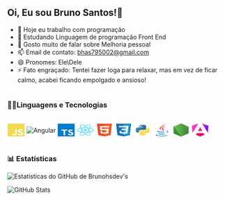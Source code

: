 ## Oi, Eu sou Bruno Santos!👋

- 🔭 Hoje eu trabalho com programação
- 🌱 Estudando Linguagem de programação Front End
- 💬 Gosto muito de falar sobre Melhoria pessoal
- 📫 Email de contato: bhas795002@gmail.com
- 😄 Pronomes: Ele\Dele
- ⚡ Fato engraçado: Tentei fazer Ioga para relaxar, mas em vez de ficar calmo, acabei ficando empolgado e ansioso!
#
### 🐱‍🚀Linguagens e Tecnologias
<div style="display: inline_block"><br>
  <img align="center" alt="Brunohsdev-Js" height="30" width="40" src="https://raw.githubusercontent.com/devicons/devicon/master/icons/javascript/javascript-plain.svg">
  <img align="center" alt="Angular" height="30" widht="40" src="https://cdn.jsdelivr.net/gh/devicons/devicon/icons/angularjs/angularjs-plain.svg" />
  <img align="center" alt="Brunohsdev-Ts" height="30" width="40" src="https://raw.githubusercontent.com/devicons/devicon/master/icons/typescript/typescript-plain.svg">
  <img align="center" alt="Brunohsdev-React" height="30" width="40" src="https://raw.githubusercontent.com/devicons/devicon/master/icons/react/react-original.svg">
  <img align="center" alt="Brunohsdev-HTML" height="30" width="40" src="https://raw.githubusercontent.com/devicons/devicon/master/icons/html5/html5-original.svg">
  <img align="center" alt="Brunohsdev-CSS" height="30" width="40" src="https://raw.githubusercontent.com/devicons/devicon/master/icons/css3/css3-original.svg">
  <img align="center" alt="Brunohsdev-Python" height="30" width="40" src="https://raw.githubusercontent.com/devicons/devicon/master/icons/python/python-original.svg">
  <img align="center" alt="Brunohsdev-Java" height="30" width="40" src="https://raw.githubusercontent.com/devicons/devicon/master/icons/java/java-original.svg">
  <img align="center" alt="Brunohsdev-Nodejs" height="30" width="40" src="https://raw.githubusercontent.com/devicons/devicon/master/icons/nodejs/nodejs-original.svg">
  <img align="center" alt="Brunohsdev-Angular" height="30" width="40" src="https://raw.githubusercontent.com/devicons/devicon/master/icons/angular/angular-original.svg">

</div>

#

### 📊 Estatísticas

![Estatísticas do GitHub de Brunohsdev's](https://github-readme-stats.vercel.app/api?username=Brunohsdev&show_icons=true&theme=tokyonight)

<img 
      align="left" 
      alt="GitHub Stats" 
      height="200" 
      src="https://github-readme-stats.vercel.app/api/top-langs/?username=Brunohsdev&theme=tokyonight&layout=compact&custom_title=Tecnologias&langs_count=9" 
  />




#
